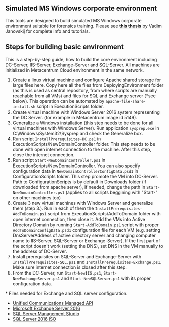 Simulated MS Windows corporate environment
------------------------------------------

This tools are designed to build simulated MS Windows corporate environment suitable for forensics training. Please see [**this thesis**](https://is.muni.cz/auth/th/qs8gc/Janovskij-Thesis.pdf) by Vadim Janovskij for complete info and tutorials.

Steps for building basic environment
------------------------------------

This is a step-by-step guide, how to build the core environment including DC-Server, IIS-Server, Exchange-Server and SQL-Server. All machines are initialized in Metacentrum Cloud environment in the same network.

1. Create a linux virtual machine and configure Apache shared storage for large files here. Copy here all the files from DeployingEnvironment folder (as this is used as central repository, from where scripts are manually reachable from all VMs) and files for SQL and Exchange server (*see below). This operation can be automated by `apache-file-share-install.sh` script in ExecutionScripts folder.
2. Create virtual machine with Windows Server 2016 system representing the DC Server. (for example in Metacentrum image id 5149). 
3. Generalize a Windows installation (this step needs to be done for all virtual machines with Windows Server). Run application `sysprep.exe` in C:\Windows\System32\Sysprep and check the Generalize box. 
4. Run script `InstallPrerequisites-DC.ps1` in ExecutionScripts/NewDomainController folder. This step needs to be done with open internet connection to the machine. After this step, close the internet connection.
5. Run script `Start-NewDomainController.ps1` in ExecutionScripts/NewDomainController. You can also specify configuration data in `NewDomainControllerConfigData.psd1` in ConfigurationScripts folder. This step promote the VM into DC-Server. Path to ConfigurationScripts is by default in Downloads folder (if downloaded from apache server), if needed, change the path in `Start-NewDomainController.ps1` (applies to all scripts beggining with "Start-" on other machines too)
6. Create 3 new virtual machines with Windows Server and generalize them (step 3.). Run in each of them the `InstallPrerequisites-AddToDomain.ps1` script from  ExecutionScripts/AddToDomain folder with open internet connection, then close it. Add the VMs into Active Directory Domain by running `Start-AddToDomain.ps1` script with proper `AddToDomainConfigData.psd1` configuration file for each VM (e.g. setting DnsServerAddress of active directory server and changing computer name to IIS-Server, SQL-Server or Exchange-Server). If the first part of the script doesn't work (setting the DNS), set DNS in the VM manually to the address of DC-Server.
7. Install prerequisites on SQL-Server and Exchange-Server with `InstallPrerequisites-SQL.ps1` and `InstallPrerequisites-Exchange.ps1`. Make sure internet connection is closed after this step.
8. From the DC-Server, run `Start-NewIIS.ps1`, `Start-NewExchangeServer.ps1` and `Start-NewSQLServer.ps1` with its proper configuration data.

\* Files needed for Exchange and SQL server configuration. 
- [Unified Communications Managed API](https://www.microsoft.com/en-us/download/details.aspx?id=34992)
- [Microsoft Exchange Server 2016](https://www.microsoft.com/en-us/download/details.aspx?id=49161)
- [SQL Server Management Studio](https://docs.microsoft.com/en-us/sql/ssms/download-sql-server-management-studio-ssms?view=sql-server-2017)
- [SQL Server 2016 ISO](https://uploadfiles.io/90yhe)
